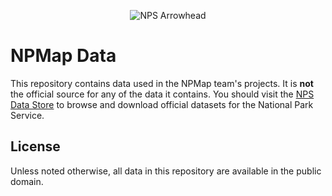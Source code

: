 <p align="center">
  <img src="http://www.nps.gov/npmap/img/nps-arrowhead-medium.png" alt="NPS Arrowhead">
</p>

# NPMap Data

This repository contains data used in the NPMap team's projects. It is **not** the official source for any of the data it contains. You should visit the [NPS Data Store](https://irma.nps.gov/App/Reference/Welcome) to browse and download official datasets for the National Park Service.

## License

Unless noted otherwise, all data in this repository are available in the public domain.